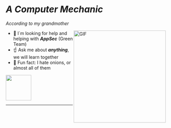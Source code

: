 

# ***A Computer Mechanic*** 

_According to my grandmother_ 



<img align ="right" alt="GIF" src="https://media.giphy.com/media/uWcNWtfqzySDYqkORw/giphy.gif" width="290px" /> 

- :eyes: I´m looking for help and helping with ***AppSec*** (Green Team)
- :point_up: Ask me about ***anything***, we will learn together
- :onion: Fun fact: I hate onions, or almost all of them


<a href="https://www.linkedin.com/in/nataliafavareto/">
    <img src="https://img.shields.io/badge/Natalia-Favareto?style=for-the-badge&logo=linkedin&color=blue" href="" width="80px">
</a> 

---
